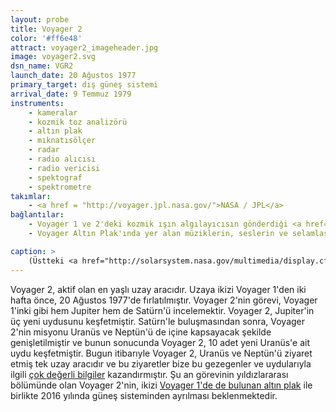 ```yaml
---
layout: probe
title: Voyager 2
color: '#ff6e48'
attract: voyager2_imageheader.jpg
image: voyager2.svg
dsn_name: VGR2
launch_date: 20 Ağustos 1977
primary_target: dış güneş sistemi
arrival_date: 9 Temmuz 1979
instruments:
    - kameralar
    - kozmik toz analizörü
    - altın plak
    - mıknatısölçer
    - radar
    - radio alıcısı
    - radio vericisi
    - spektograf
    - spektrometre
takımlar:
    - <a href = "http://voyager.jpl.nasa.gov/">NASA / JPL</a>
bağlantılar:
    - Voyager 1 ve 2'deki kozmik ışın algılayıcısın gönderdiği <a href="http://voyager.gsfc.nasa.gov/heliopause/data.html">veriler</a>
    - Voyager Altın Plak'ında yer alan müziklerin, seslerin ve selamlaşmaların bir <a href="http://web.mit.edu/lilybui/www/">listesi</a>

caption: >
    (Üstteki <a href="http://solarsystem.nasa.gov/multimedia/display.cfm?Category=Spacecraft&IM_ID=2424">Neptün</a> fotoğrafı, Voyager 2'nin (NASA) 4.4 milyon mil uzaklıktan çektiği bir fotoğraftır.)
---
```

Voyager 2, aktif olan en yaşlı uzay aracıdır. Uzaya ikizi Voyager 1'den iki hafta önce, 20 Ağustos 1977'de fırlatılmıştır. Voyager 2'nin görevi, Voyager 1'inki gibi hem Jupiter hem de Satürn'ü incelemektir. Voyager 2, Jupiter'in üç yeni uydusunu keşfetmiştir. Satürn'le buluşmasından sonra, Voyager 2'nin misyonu Uranüs ve Neptün'ü de içine kapsayacak şekilde genişletilmiştir ve bunun sonucunda Voyager 2, 10 adet yeni Uranüs'e ait uydu keşfetmiştir. Bugun itibarıyle Voyager 2, Uranüs ve Neptün'ü ziyaret etmiş tek uzay aracıdır ve bu ziyaretler bize bu gezegenler ve uydularıyla ilgili <a href="http://www.nasaspaceflight.com/2011/08/thirty-four-years-voyager-2-continues-explore/">çok değerli bilgiler</a> kazandırmıştır. Şu an görevinin yıldızlararası bölümünde olan Voyager 2'nin, ikizi <a href="/voyager1/">Voyager 1'de de bulunan altın plak</a> ile birlikte 2016 yılında güneş sisteminden ayrılması beklenmektedir.